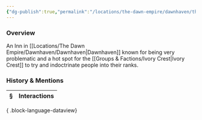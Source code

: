 ```yaml
---
{"dg-publish":true,"permalink":"/locations/the-dawn-empire/dawnhaven/the-silent-shade/","tags":["Discovered"],"updated":"2025-08-11T11:53:31.880+01:00"}
---
```


### Overview
An Inn in [[Locations/The Dawn Empire/Dawnhaven/Dawnhaven\|Dawnhaven]] known for being very problematic and a hot spot for the [[Groups & Factions/Ivory Crest\|Ivory Crest]] to try and indoctrinate people into their ranks.  

### History & Mentions
| § | Interactions |
| - | ------------ |

{ .block-language-dataview}